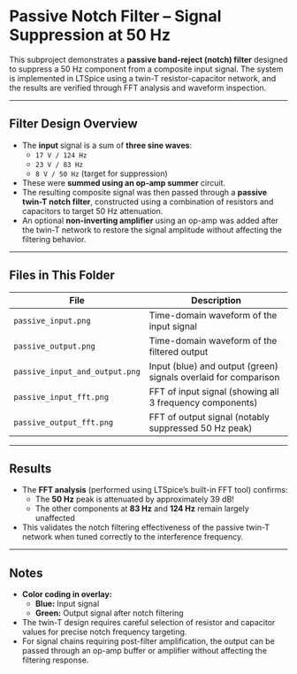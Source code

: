 # Passive Notch Filter – Signal Suppression at 50 Hz

This subproject demonstrates a **passive band-reject (notch) filter** designed to suppress a 50 Hz component from a composite input signal. The system is implemented in LTSpice using a twin-T resistor-capacitor network, and the results are verified through FFT analysis and waveform inspection.

---

## Filter Design Overview

- The **input** signal is a sum of **three sine waves**:
  - `17 V / 124 Hz`
  - `23 V / 83 Hz`
  - `8 V / 50 Hz` (target for suppression)
- These were **summed using an op-amp summer** circuit.
- The resulting composite signal was then passed through a **passive twin-T notch filter**, constructed using a combination of resistors and capacitors to target 50 Hz attenuation.
- An optional **non-inverting amplifier** using an op-amp was added after the twin-T network to restore the signal amplitude without affecting the filtering behavior.

---

## Files in This Folder

| File                              | Description                                                     |
|-----------------------------------|-----------------------------------------------------------------|
| `passive_input.png`               | Time-domain waveform of the input signal                        |
| `passive_output.png`              | Time-domain waveform of the filtered output                     |
| `passive_input_and_output.png`    | Input (blue) and output (green) signals overlaid for comparison |
| `passive_input_fft.png`           | FFT of input signal (showing all 3 frequency components)        |
| `passive_output_fft.png`          | FFT of output signal (notably suppressed 50 Hz peak)            |

---

## Results

- The **FFT analysis** (performed using LTSpice’s built-in FFT tool) confirms:
  - The **50 Hz** peak is attenuated by approximately 39 dB!
  - The other components at **83 Hz** and **124 Hz** remain largely unaffected
- This validates the notch filtering effectiveness of the passive twin-T network when tuned correctly to the interference frequency.

---

## Notes

- **Color coding in overlay:**
  - **Blue:** Input signal
  - **Green:** Output signal after notch filtering
- The twin-T design requires careful selection of resistor and capacitor values for precise notch frequency targeting.
- For signal chains requiring post-filter amplification, the output can be passed through an op-amp buffer or amplifier without affecting the filtering response.
